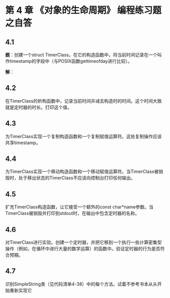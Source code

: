 # 第 4 章 《对象的生命周期》 编程练习题之自答

## 4.1

**题**：创建一个struct TimerClass。在它的构造函数中，将当前时间记录在一个叫作timestamp的字段中（与POSIX函数gettimeofday进行比较）。

**解**：



## 4.2

 在TimerClass的析构函数中，记录当前时间并减去构造时的时间。这个时间大致就是定时器的时长。打印这个值。

## 4.3

为TimerClass实现一个复制构造函数和一个复制赋值运算符。这些复制操作应该共享timestamp。

## 4.4

为TimerClass实现一个移动构造函数和一个移动赋值运算符。当TimerClass被销毁时，处于移出状态的TimerClass不应该向控制台打印任何输出。

## 4.5

扩充TimerClass构造函数，让它接受一个额外的const char*name参数。当TimerClass被销毁并打印到stdout时，在输出中包含定时器的名称。

## 4.6

对TimerClass进行实验。创建一个定时器，并把它移到一个执行一些计算密集型操作（例如，在循环中进行大量的数学运算）的函数中。验证定时器的行为是否符合预期。

## 4.7

识别SimpleString类（见代码清单4-38）中的每个方法。试着不参考书本从头开始重新实现它
